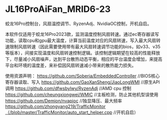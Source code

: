 # JL16ProAiFan_MRID6-23
 蛟龙16Pro控制台，风扇温控调节、RyzenAdj、NvidiaOC控制，开机自启。


本软件仅适用于蛟龙16Pro2023款，监测温度控制风扇转速。通过ec寄存器读写功能，读取cpu和gpu最大温度，计算当前温度对应的风扇转速，写入最大风扇转速限制风扇转速（因此需要使用带有最大风扇转速调节功能的bios，如v33、v35等版本），间接实现温度和风扇转速控制逻辑。该控制逻辑期望在较高的性能释放下，尽量减小风扇噪声，达到平台散热动态平衡，相应的平台温度会增加，来提高平台和环境的温度差，来补偿因风扇转速减小带来的散热能力损失。

使用资源声明：
https://github.com/Soberia/EmbeddedController  //BIOS核心寄存器读取、写入
https://github.com/GaoXanSheng/JiaoLongWMI  //原生API调用
https://github.com/dfwsbylwy/RyzenAdj   //AMD cpu 控制
https://github.com/cheungxiongwei/WMIC  //主板检测，防止其他机型误使用
https://github.com/Demion/nvapioc  //独显降压、最大频率
https://github.com/zhongyang219/TrafficMonitor（/blob/master/TrafficMonitor/auto_start_helper.cpp //开机自启）
